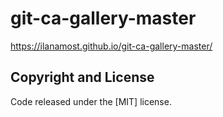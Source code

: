# git-ca-gallery-master

https://ilanamost.github.io/git-ca-gallery-master/

## Copyright and License
Code released under the [MIT] license.
